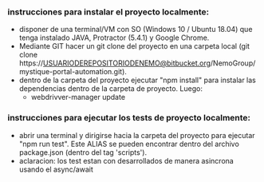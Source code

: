 ### instrucciones para instalar el proyecto localmente:

- disponer de una terminal/VM con SO (Windows 10 / Ubuntu 18.04) que tenga instalado JAVA, Protractor (5.4.1) y Google Chrome.
- Mediante GIT hacer un git clone del proyecto en una carpeta local (git clone https://USUARIODEREPOSITORIODENEMO@bitbucket.org/NemoGroup/mystique-portal-automation.git).
- dentro de la carpeta del proyecto ejecutar "npm install" para instalar las dependencias dentro de la carpeta de proyecto. Luego:
    - webdrivver-manager update 

### instrucciones para ejecutar los tests de proyecto localmente:

- abrir una terminal y dirigirse hacia la carpeta del proyecto para ejecutar "npm run test". Este ALIAS se pueden encontrar dentro del archivo package.json (dentro del tag 'scripts').
- aclaracion: los test estan con desarrollados de manera asincrona usando el async/await